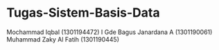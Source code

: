 # Tugas-Sistem-Basis-Data

Mochammad Iqbal		(1301194472)
I Gde Bagus Janardana A 	(1301190061)
Muhammad Zaky Al Fatih	(1301190445)
